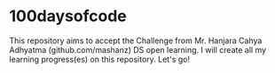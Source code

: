 # 100daysofcode
This repository aims to accept the Challenge from Mr. Hanjara Cahya Adhyatma (github.com/mashanz) DS open learning. I will create all my learning progress(es) on this repository. Let's go!
